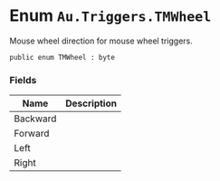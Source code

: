 # Enum `Au.Triggers.TMWheel`

Mouse wheel direction for mouse wheel triggers.

```
public enum TMWheel : byte
```

### Fields

| Name | Description |
| --- | --- |
| Backward |  |
| Forward |  |
| Left |  |
| Right |  |